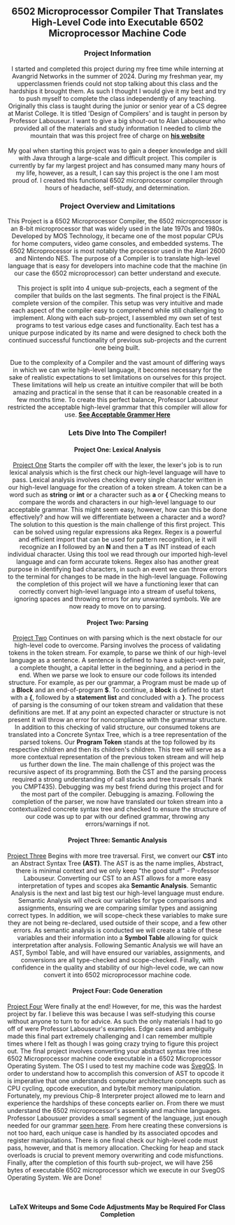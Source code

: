 <h2 align="center">6502 Microprocessor Compiler That Translates High-Level Code into Executable 6502 Microprocessor Machine Code</h3>  
 <h3 align="center">Project Information</h4>
 <p align="center">
  I started and completed this project during my free time while interning at Avangrid Networks in the summer of 2024. During my freshman year, my upperclassmen friends could not stop talking about this class and the hardships it brought them. As such I thought I would give it my best and try to push myself to complete the class independently of any teaching. Originally this class is taught during the junior or senior year of a CS degree at Marist College. It is titled 'Design of Compilers' and is taught in person by Professor Labouseur. I want to give a big shout-out to Alan Labouseur who provided all of the materials and study information I needed to climb the mountain that was this project free of charge on <a href="https://www.labouseur.com/courses/compilers/"><strong>his website</strong></a>
  <br />
  <br />
My goal when starting this project was to gain a deeper knowledge and skill with Java through a large-scale and difficult project. This compiler is currently by far my largest project and has consumed many many hours of my life, however, as a result, I can say this project is the one I am most proud of. I created this functional 6502 microprocessor compiler through hours of headache, self-study, and determination. 
 </p>
  <h3 align="center">Project Overview and Limitations</h3> 
  <p align="center">
  This Project is a 6502 Microprocessor Compiler, the 6502 microprocessor is an 8-bit microprocessor that was widely used in the late 1970s and 1980s. Developed by MOS Technology, it became one of the most popular CPUs for home computers, video game consoles, and embedded systems. The 6502 Microprocessor is most notably the processor used in the Atari 2600 and Nintendo NES. The purpose of a Compiler is to translate high-level language that is easy for developers into machine code that the machine (in our case the 6502 microprocessor) can better understand and execute. 
  <br />
  <br />
   This project is split into 4 unique sub-projects, each a segment of the compiler that builds on the last segments. The final project is the FINAL complete version of the compiler. This setup was very intuitive and made each aspect of the compiler easy to comprehend while still challenging to implement. Along with each sub-project, I assembled my own set of test programs to test various edge cases and functionality. Each test has a unique purpose indicated by its name and were designed to check both the continued successful functionality of previous sub-projects and the current one being built.
   <br />
   <br />
   Due to the complexity of a Compiler and the vast amount of differing ways in which we can write high-level language, it becomes necessary for the sake of realistic expectations to set limitations on ourselves for this project. These limitations will help us create an intuitive compiler that will be both amazing and practical in the sense that it can be reasonable created in a few months time. To create this perfect balance, Professor Labouseur restricted the acceptable high-level grammar that this compiler will allow for use. <a href="https://www.labouseur.com/courses/compilers/grammar.pdf"><strong>See Acceptable Grammer Here</strong></a>
  </p>
  <h3 align="center">Lets Dive Into The Compiler!</h3> 
  <p align="center">
  <h4 align="center">Project One: Lexical Analysis</h4> 
  <p align="center">
   <a href="https://www.labouseur.com/courses/compilers/project1.pdf">Project One</a> Starts the compiler off with the lexer, the lexer's job is to run lexical analysis which is the first check our high-level language will have to pass. Lexical analysis involves checking every single character written in our high-level language for the creation of a token stream. A token can be a word such as <strong>string</strong> or <strong>int</strong> or a character such as <strong>a</strong> or <strong>{</strong> Checking means to compare the words and characters in our high-level language to our acceptable grammar. This might seem easy, however, how can this be done effectively? and how will we differentiate between a character and a word? The solution to this question is the main challenge of this first project. This can be solved using regular expressions aka Regex. Regex is a powerful and efficient import that can be used for pattern recognition, ie it will recognize an <strong>I</strong> followed by an <strong>N</strong> and then a <strong>T</strong> as INT instead of each individual character. Using this tool we read through our imported high-level language and can form accurate tokens. Regex also has another great purpose in identifying bad characters, in such an event we can throw errors to the terminal for changes to be made in the high-level language. Following the completion of this project will we have a functioning lexer that can correctly convert high-level language into a stream of useful tokens, ignoring spaces and throwing errors for any unwanted symbols. We are now ready to move on to parsing.
  </p>
  <h4 align="center">Project Two: Parsing </h4> 
   <p align="center">
   <a href="https://www.labouseur.com/courses/compilers/project2.pdf">Project Two</a> Continues on with parsing which is the next obstacle for our high-level code to overcome. Parsing involves the process of validating tokens in the token stream. For example, to parse we think of our high-level language as a sentence. A sentence is defined to have a subject-verb pair, a complete thought, a capital letter in the beginning, and a period in the end. When we parse we look to ensure our code follows its intended structure. For example, as per our grammar, a Program must be made up of a <strong>Block</strong> and an end-of-program <strong>$</strong>. To continue, a <strong>block</strong> is defined to start with a <strong>{</strong>, followed by a <strong>statement list</strong> and concluded with a <strong>}</strong>. The process of parsing is the consuming of our token stream and validation that these definitions are met. If at any point an expected character or structure is not present it will throw an error for noncompliance with the grammar structure. In addition to this checking of valid structure, our consumed tokens are translated into a Concrete Syntax Tree, which is a tree representation of the parsed tokens. Our <strong>Program Token</strong> stands at the top followed by its respective children and then its children's children. This tree will serve as a more contextual representation of the previous token stream and will help us further down the line. The main challenge of this project was the recursive aspect of its programming. Both the CST and the parsing process required a strong understanding of call stacks and tree traversals (Thank you CMPT435). Debugging was my best friend during this project and for the most part of the compiler. Debugging is amazing. Following the completion of the parser, we now have translated our token stream into a contextualized concrete syntax tree and checked to ensure the structure of our code was up to par with our defined grammar, throwing any errors/warnings if not.
  </p>
  <h4 align="center">Project Three: Semantic Analysis</h4> 
 <p align="center">
   <a href="https://www.labouseur.com/courses/compilers/project3.pdf">Project Three</a> Begins with more tree traversal. First, we convert our <strong>CST</strong> into an Abstract Syntax Tree <Strong>(AST)</Strong>. The AST is as the name implies, Abstract, there is minimal context and we only keep "the good stuff" - Professor Labouseur. Converting our CST to an AST allows for a more easy interpretation of types and scopes aka <strong>Semantic Analysis</strong>. Semantic Analysis is the next and last big test our high-level language must endure. Semantic Analysis will check our variables for type comparisons and assignments, ensuring we are comparing similar types and assigning correct types. In addition, we will scope-check these variables to make sure they are not being re-declared, used outside of their scope, and a few other errors. As semantic analysis is conducted we will create a table of these variables and their information into a <strong>Symbol Table</strong> allowing for quick interpretation after analysis. Following Semantic Analysis we will have an AST, Symbol Table, and will have ensured our variables, assignments, and conversions are all type-checked and scope-checked. Finally, with confidence in the quality and stability of our high-level code, we can now convert it into 6502 microprocessor machine code.
  </p>
  <h4 align="center">Project Four: Code Generation</h4> 
   <a href="https://www.labouseur.com/courses/compilers/project4.pdf">Project Four</a> Were finally at the end! However, for me, this was the hardest project by far. I believe this was because I was self-studying this course without anyone to turn to for advice. As such the only materials I had to go off of were Professor Labouseur's examples. Edge cases and ambiguity made this final part extremely challenging and I can remember multiple times where I felt as though I was going crazy trying to figure this project out. The final project involves converting your abstract syntax tree into 6502 Microprocessor machine code executable in a 6502 Microprocessor Operating System. The OS I used to test my machine code was <a href="https://www.labouseur.com/commondocs/operating-systems/SvegOS/public_html/index.html">SvegOS</a>. In order to understand how to accomplish this conversion of AST to opcode it is imperative that one understands computer architecture concepts such as CPU cycling, opcode execution, and byte/bit memory manipulation. Fortunately, my previous Chip-8 Interpreter project allowed me to learn and experience the hardships of these concepts earlier on. From there we must understand the 6502 microprocessor's assembly and machine languages. Professor Labousuer provides a small segment of the language, just enough needed for our grammar <a href="https://www.labouseur.com/commondocs/6502alan-instruction-set.pdf">seen here</a>. From here creating these conversions is not too hard, each unique case is handled by its associated opcodes and register manipulations. There is one final check our high-level code must pass, however, and that is memory allocation. Checking for heap and stack overloads is crucial to prevent memory overwriting and code misfunctions. Finally, after the completion of this fourth sub-project, we will have 256 bytes of executable 6502 microprocessor which we execute in our SvegOS Operating System. We are Done!
  </p>
  <br />
<h4 align="center">LaTeX Writeups and Some Code Adjustments May be Required For Class Completion</h4>
